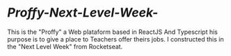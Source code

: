 # *Proffy-Next-Level-Week-*
This is the "Proffy" a Web plataform based in ReactJS And Typescript his purpose is to give a place to Teachers offer theirs jobs.
I constructed this in the "Next Level Week" from Rocketseat.
